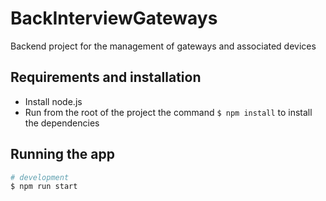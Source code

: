 # BackInterviewGateways

Backend project for the management of gateways and associated devices

## Requirements and installation
- Install node.js
- Run from the root of the project the command `$ npm install` to install the dependencies

## Running the app

```bash
# development
$ npm run start
```
